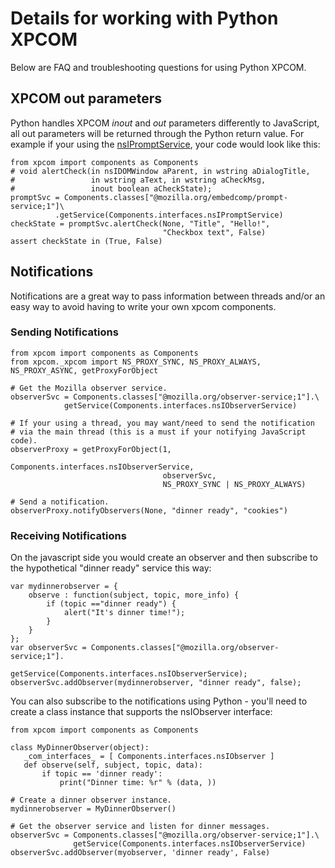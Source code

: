 # Details for working with Python XPCOM #

Below are FAQ and troubleshooting questions for using Python XPCOM.


## XPCOM out parameters ##

Python handles XPCOM _inout_ and _out_ parameters differently to JavaScript, all out parameters will be returned through the Python return value. For example if your using the [nsIPromptService](https://developer.mozilla.org/en/nsipromptservice), your code would look like this:

```
from xpcom import components as Components
# void alertCheck(in nsIDOMWindow aParent, in wstring aDialogTitle,
#                 in wstring aText, in wstring aCheckMsg,
#                 inout boolean aCheckState);
promptSvc = Components.classes["@mozilla.org/embedcomp/prompt-service;1"]\
          .getService(Components.interfaces.nsIPromptService)
checkState = promptSvc.alertCheck(None, "Title", "Hello!",
                                  "Checkbox text", False)
assert checkState in (True, False)
```

## Notifications ##

Notifications are a great way to pass information between threads and/or an easy way to avoid having to write your own xpcom components.

### Sending Notifications ###

```
from xpcom import components as Components
from xpcom._xpcom import NS_PROXY_SYNC, NS_PROXY_ALWAYS, NS_PROXY_ASYNC, getProxyForObject

# Get the Mozilla observer service.
observerSvc = Components.classes["@mozilla.org/observer-service;1"].\
            getService(Components.interfaces.nsIObserverService)

# If your using a thread, you may want/need to send the notification
# via the main thread (this is a must if your notifying JavaScript code).
observerProxy = getProxyForObject(1,
                                  Components.interfaces.nsIObserverService,
                                  observerSvc,
                                  NS_PROXY_SYNC | NS_PROXY_ALWAYS)

# Send a notification.
observerProxy.notifyObservers(None, "dinner ready", "cookies")
```

### Receiving Notifications ###

On the javascript side you would create an observer and then subscribe to the hypothetical "dinner ready" service this way:

```
var mydinnerobserver = {
    observe : function(subject, topic, more_info) {
        if (topic =="dinner ready") {
            alert("It's dinner time!");
        }
    }
};
var observerSvc = Components.classes["@mozilla.org/observer-service;1"].
                       getService(Components.interfaces.nsIObserverService);
observerSvc.addObserver(mydinnerobserver, "dinner ready", false);
```

You can also subscribe to the notifications using Python - you'll need to create a class instance that supports the nsIObserver interface:

```
from xpcom import components as Components

class MyDinnerObserver(object):
   _com_interfaces_ = [ Components.interfaces.nsIObserver ]
   def observe(self, subject, topic, data):
       if topic == 'dinner ready':
           print("Dinner time: %r" % (data, ))

# Create a dinner observer instance.
mydinnerobserver = MyDinnerObserver()

# Get the observer service and listen for dinner messages.
observerSvc = Components.classes["@mozilla.org/observer-service;1"].\
              getService(Components.interfaces.nsIObserverService)
observerSvc.addObserver(myobserver, 'dinner ready', False)
```